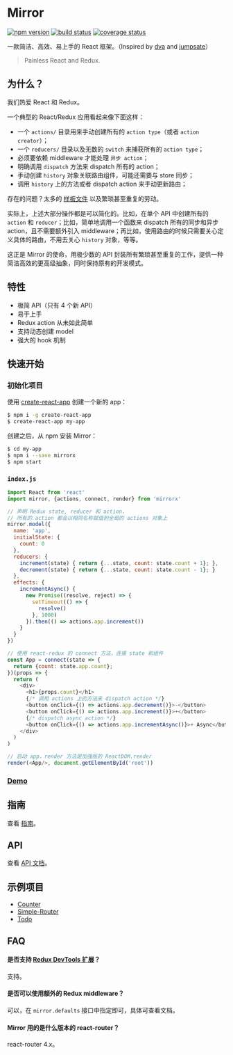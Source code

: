 # Mirror

[![npm version](https://img.shields.io/npm/v/mirrorx.svg?colorB=007ec6&style=flat-square)](https://www.npmjs.com/package/mirrorx) [![build status](https://img.shields.io/travis/mirrorjs/mirror.svg?style=flat-square)](https://travis-ci.org/mirrorjs/mirror) [![coverage status](https://img.shields.io/coveralls/mirrorjs/mirror.svg?style=flat-square)](https://coveralls.io/github/mirrorjs/mirror?branch=master)

一款简洁、高效、易上手的 React 框架。（Inspired by [dva](https://github.com/dvajs/dva) and [jumpsate](https://github.com/jumpsuit/jumpstate)）

> Painless React and Redux.

## 为什么？

我们热爱 React 和 Redux。

一个典型的 React/Redux 应用看起来像下面这样：

* 一个 `actions/` 目录用来手动创建所有的 `action type`（或者 `action creator`）；
* 一个 `reducers/` 目录以及无数的 `switch` 来捕获所有的 `action type`；
* 必须要依赖 middleware 才能处理 `异步 action`；
* 明确调用 `dispatch` 方法来 dispatch 所有的 action；
* 手动创建 `history` 对象关联路由组件，可能还需要与 store 同步；
* 调用 `history` 上的方法或者 dispatch action 来手动更新路由；

存在的问题？太多的 [样板文件](https://github.com/reactjs/redux/blob/master/docs/recipes/ReducingBoilerplate.md) 以及繁琐甚至重复的劳动。

实际上，上述大部分操作都是可以简化的。比如，在单个 API 中创建所有的 `action` 和 `reducer`；比如，简单地调用一个函数来 dispatch 所有的同步和异步 action，且不需要额外引入 middleware；再比如，使用路由的时候只需要关心定义具体的路由，不用去关心 `history` 对象，等等。

这正是 Mirror 的使命，用极少数的 API 封装所有繁琐甚至重复的工作，提供一种简洁高效的更高级抽象，同时保持原有的开发模式。

## 特性

* 极简 API（只有 4 个新 API）
* 易于上手
* Redux action 从未如此简单
* 支持动态创建 model
* 强大的 hook 机制

## 快速开始

### 初始化项目

使用 [create-react-app](https://github.com/facebookincubator/create-react-app) 创建一个新的 app：

```sh
$ npm i -g create-react-app
$ create-react-app my-app
```

创建之后，从 npm 安装 Mirror：

```sh
$ cd my-app
$ npm i --save mirrorx
$ npm start
```

### `index.js`

```js
import React from 'react'
import mirror, {actions, connect, render} from 'mirrorx'

// 声明 Redux state, reducer 和 action，
// 所有的 action 都会以相同名称赋值到全局的 actions 对象上
mirror.model({
  name: 'app',
  initialState: {
    count: 0
  },
  reducers: {
    increment(state) { return {...state, count: state.count + 1}; },
    decrement(state) { return {...state, count: state.count - 1}; }
  },
  effects: {
    incrementAsync() {
      new Promise((resolve, reject) => {
        setTimeout(() => {
          resolve()
        }, 1000)
      }).then(() => actions.app.increment())     
    }
  }
})

// 使用 react-redux 的 connect 方法，连接 state 和组件
const App = connect(state => {
  return {count: state.app.count};
})(props => {
  return (
    <div>
      <h1>{props.count}</h1>
      {/* 调用 actions 上的方法来 dispatch action */}
      <button onClick={() => actions.app.decrement()}>-</button>
      <button onClick={() => actions.app.increment()}>+</button>
      {/* dispatch async action */}
      <button onClick={() => actions.app.incrementAsync()}>+ Async</button>
    </div>
  )
)

// 启动 app，render 方法是加强版的 ReactDOM.render
render(<App/>, document.getElementById('root'))
```

### [Demo](https://www.webpackbin.com/bins/-Kmdm2zpS4JBvzbKBbIc)

## 指南

查看 [指南](https://github.com/mirrorjs/mirror/blob/master/docs/zh/guide.md)。

## API

查看 [API 文档](https://github.com/mirrorjs/mirror/blob/master/docs/zh/api.md)。

## 示例项目

* [Counter](https://github.com/mirrorjs/mirror/blob/master/examples/counter)
* [Simple-Router](https://github.com/mirrorjs/mirror/blob/master/examples/simple-router)
* [Todo](https://github.com/mirrorjs/mirror/blob/master/examples/todo)

## FAQ

#### 是否支持 [Redux DevTools 扩展](https://github.com/zalmoxisus/redux-devtools-extension)？

支持。

#### 是否可以使用额外的 Redux middleware？

可以，在 `mirror.defaults` 接口中指定即可，具体可查看文档。

#### Mirror 用的是什么版本的 react-router？

react-router 4.x。

